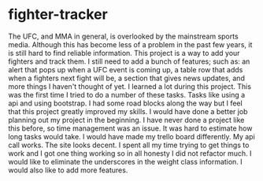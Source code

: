 # fighter-tracker
The UFC, and MMA in general, is overlooked by the mainstream sports media.
Although this has become less of a problem in the past few years, it is still hard to find reliable information. This project is a way to add your fighters and track them. I still need to add a bunch of features; such as: an alert that pops up when a UFC event is coming up, a table row that adds when a fighters next fight will be, a section that gives news updates, and more things I haven't thought of yet.
I learned a lot during this project. This was the first time I tried to do a number of these tasks.
Tasks like using a api and using bootstrap. I had some road blocks along the way but I feel that this project greatly improved my skills. I would have done a better job planning out my project in the beginning. I have never done a project like this before, so time management was an issue. It was hard to estimate how long tasks would take. I would have made my trello board differently. My api call works. The site looks decent. I spent all my time trying to get things to work and I got one
thing working so in all honesty I did not refactor much. I would like to eliminate the underscores in the weight class information. I would also like to add more features.
